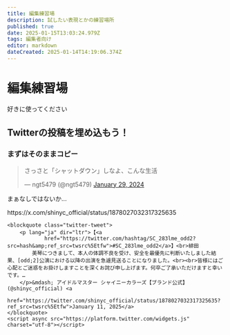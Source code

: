 ```yaml
---
title: 編集練習場
description: 試したい表現とかの練習場所
published: true
date: 2025-01-15T13:03:24.979Z
tags: 編集者向け
editor: markdown
dateCreated: 2025-01-14T14:19:06.374Z
---
```


# 編集練習場
好きに使ってください

## Twitterの投稿を埋め込もう！

### まずはそのままコピー

<blockquote class="twitter-tweet"><p lang="ja" dir="ltr">さっさと「シャットダウン」しなよ、こんな生活</p>&mdash; ngt5479 (@ngt5479) <a href="https://twitter.com/ngt5479/status/1751960924234330207?ref_src=twsrc%5Etfw">January 29, 2024</a></blockquote> <script async src="https://platform.twitter.com/widgets.js" charset="utf-8"></script>

まぁなしではないか...

<div class="embed-tweet-mark">https://x.com/shinyc_official/status/1878027032317325635</div>

```
<blockquote class="twitter-tweet">
    <p lang="ja" dir="ltr">【<a
            href="https://twitter.com/hashtag/SC_283lme_odd2?src=hash&amp;ref_src=twsrc%5Etfw">#SC_283lme_odd2</a>】<br>緋田
        美琴につきまして、本人の体調不良を受け、安全を最優先に判断いたしました結果、[odd;2]公演における以降の出演を急遽見送ることになりました。<br><br>皆様にはご心配とご迷惑をお掛けしますことを深くお詫び申し上げます。何卒ご了承いただけますと幸いです。…
    </p>&mdash; アイドルマスター シャイニーカラーズ【ブランド公式】 (@shinyc_official) <a
        href="https://twitter.com/shinyc_official/status/1878027032317325635?ref_src=twsrc%5Etfw">January 11, 2025</a>
</blockquote>
<script async src="https://platform.twitter.com/widgets.js" charset="utf-8"></script>
```